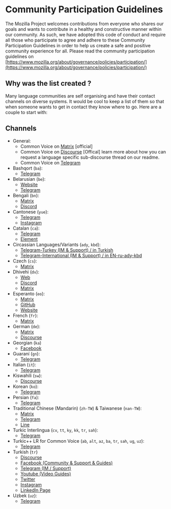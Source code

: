 # Community Participation Guidelines

The Mozilla Project welcomes contributions from everyone who shares our goals and wants to contribute in a healthy and constructive manner within our community. As such, we have adopted this code of conduct and require all those who participate to agree and adhere to these Community Participation Guidelines in order to help us create a safe and positive community experience for all. Please read the community participation guidelines on [https://www.mozilla.org/about/governance/policies/participation/](https://www.mozilla.org/about/governance/policies/participation/)

## Why was the list created ?

Many language communities are self organising and have their contact channels on diverse systems. It would be cool to keep a list of them so that when someone wants to get in contact they know where to go. Here are a couple to start with:

## Channels

* General:
  * Common Voice on [Matrix](https://app.element.io/#/room/#common-voice:mozilla.org) [official]
  * Common Voice on [Discourse](https://discourse.mozilla.org/t/about-common-voice-readme-first/17218) [Offical] learn more about how you can request a language specific sub-discourse thread on our readme.
  * Common Voice on [Telegram](https://t.me/mozilla_common_voice)
* Bashqort (`ba`):
  * [Telegram](https://t.me/bashkort_voice)
* Belarusian (`be`):
  * [Website](https://mova.pro)
  * [Telegram](https://t.me/voice_by)
* Bengali (`bn`): 
  * [Matrix](https://app.element.io/#/room/#bn-common-voice:mozilla.org)
  * [Discord](https://discord.gg/uacmNh6KQj)
* Cantonese (`yue`):
  * [Telegram](https://t.me/commonvoiceyue)
  * [Instagram](https://www.instagram.com/commonvoice.yue/)
* Catalan (`ca`):
  * [Telegram](https://t.me/softcatala_tecnologiesparla)
  * [Element](https://matrix.to/#/#cvcatala:matrix.org)
* Circassian Languages/Variants (`ady`, `kbd`):
  * [Telegram-Turkey (IM & Support) / in Turkish](https://t.me/+YcRffJU44SIyNDlk)
  * [Telegram-International (IM & Support) / in EN-ru-ady-kbd](https://t.me/+QwNyi5XnyZM4ZWRk)
* Czech (`cs`):
  * [Matrix](https://matrix.to/#/#common-voice-czech:mozilla.org)
* Dhivehi (`dv`):
  * [Web](https://dhivehi.ai/)
  * [Discord](https://discord.com/invite/5ZdTHsN8Mn)
  * [Matrix](https://app.element.io/#/room/!WNiJFJTBpvYqMrDWir:matrix.org)
* Esperanto (`eo`):
  * [Matrix](https://chat.mozilla.org/#/room/#Esperanto:mozilla.org)
  * [GitHub](https://github.com/parolrekonado)
  * [Website](https://parolrekonado.github.io/)
* French (`fr`):
  * [Matrix](https://chat.mozilla.org/#/room/#common-voice-fr:mozilla.org)
* German (`de`):
  * [Matrix](https://chat.mozilla.org/#/room/#common-voice-de:mozilla.org)
  * [Discourse](https://discourse.mozilla.org/c/voice/de/289)
* Georgian (`ka`)
  * [Facebook](https://www.facebook.com/groups/145786040762028)
* Guaraní (`gn`):
  * [Telegram](https://t.me/joinchat/Y7QOWuaTw8dhMzli)
* Italian (`it`):
  * [Telegram](https://t.me/mozitabot)
* Kiswahili (`sw`):
  * [Discourse](https://discourse.mozilla.org/c/voice/sw/603)
* Korean (`ko`):
  * [Telegram](https://t.me/cv_korean)
* Persian (`fa`):
  * [Telegram](https://t.me/Common_Voice)
* Traditional Chinese (Mandarin) (`zh-TW`) & Taiwanese (`nan-TW`):
  * [Matrix](https://chat.mozilla.org/#/room/#common-voice-tw:mozilla.org)
  * [Telegram](https://t.me/moztwcv)
  * [Line](https://cvline.moztw.space)
* Turkic Interlingua (`cv`, `tt`, `ky`, `kk`, `tr`, `sah`):
  * [Telegram](https://t.me/joinchat/WRFz62nYdmJ1uo1L)
* Turkic++ LR for Common Voice (`ab`, `alt`, `az`, `ba`, `tr`, `sah`, `ug`, `uz`):
  * [Telegram](https://t.me/+4Rlr3cfhhig1NWM8)
* Turkish (`tr`)
  * [Discourse](https://discourse.mozilla.org/c/voice/tr/610)
  * [Facebook (Community & Support & Guides)](https://bit.ly/3C6oOgQ)
  * [Telegram (IM / Support)](https://bit.ly/3basUbX)
  * [Youtube (Video Guides)](https://bit.ly/3FYsJi1)
  * [Twitter](https://bit.ly/3jmq08a)
  * [Instagram](https://bit.ly/3G0RUAB)
  * [LinkedIn Page](https://bit.ly/3GeX6Rp)
* Uzbek (`uz`):
  * [Telegram](https://t.me/joinchat/lz2WlEvxlSQ1YzJi)
